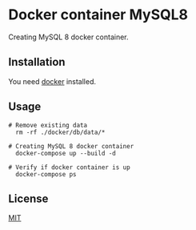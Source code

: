 # Docker container MySQL8

Creating MySQL 8 docker container.

## Installation

You need [docker](https://www.docker.com/get-started) installed.

## Usage

```docker
# Remove existing data
  rm -rf ./docker/db/data/*

# Creating MySQL 8 docker container 
  docker-compose up --build -d

# Verify if docker container is up
  docker-compose ps
```

## License
[MIT](https://choosealicense.com/licenses/mit/)

